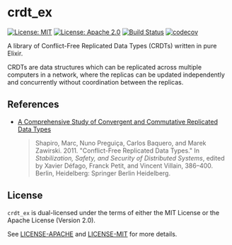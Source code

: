# crdt_ex

[![License: MIT](https://img.shields.io/badge/License-MIT-yellow.svg)](https://opensource.org/licenses/MIT)
[![License: Apache 2.0](https://img.shields.io/badge/License-Apache%202.0-blue.svg)](https://opensource.org/licenses/Apache-2.0)
[![Build Status](https://travis-ci.org/jeffrey-xiao/crdt_ex.svg?branch=master)](https://travis-ci.org/jeffrey-xiao/crdt_ex)
[![codecov](https://codecov.io/gh/jeffrey-xiao/crdt_ex/branch/master/graph/badge.svg)](https://codecov.io/gh/jeffrey-xiao/crdt_ex)

A library of Conflict-Free Replicated Data Types (CRDTs) written in pure Elixir.

CRDTs are data structures which can be replicated across multiple computers in a network, where the
replicas can be updated independently and concurrently without coordination between the replicas.

## References

- [A Comprehensive Study of Convergent and Commutative Replicated Data Types](https://link.springer.com/chapter/10.1007%2F978-3-642-24550-3_29)
  > Shapiro, Marc, Nuno Preguiça, Carlos Baquero, and Marek Zawirski. 2011. "Conflict-Free Replicated Data Types." In _Stabilization, Safety, and Security of Distributed Systems_, edited by Xavier Défago, Franck Petit, and Vincent Villain, 386–400. Berlin, Heidelberg: Springer Berlin Heidelberg.

## License

`crdt_ex` is dual-licensed under the terms of either the MIT License or the Apache License (Version
2.0).

See [LICENSE-APACHE](LICENSE-APACHE) and [LICENSE-MIT](LICENSE-MIT) for more details.
